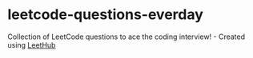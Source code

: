 # leetcode-questions-everday
Collection of LeetCode questions to ace the coding interview! - Created using [LeetHub](https://github.com/QasimWani/LeetHub)
